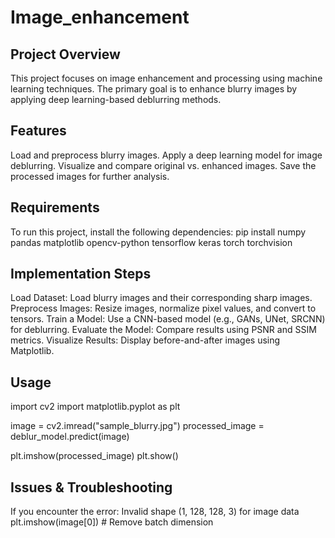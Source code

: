 # Image_enhancement
## Project Overview

This project focuses on image enhancement and processing using machine learning techniques. The primary goal is to enhance blurry images by applying deep learning-based deblurring methods.

## Features
Load and preprocess blurry images.
Apply a deep learning model for image deblurring.
Visualize and compare original vs. enhanced images.
Save the processed images for further analysis.

## Requirements
To run this project, install the following dependencies:
pip install numpy pandas matplotlib opencv-python tensorflow keras torch torchvision

## Implementation Steps
Load Dataset: Load blurry images and their corresponding sharp images.
Preprocess Images: Resize images, normalize pixel values, and convert to tensors.
Train a Model: Use a CNN-based model (e.g., GANs, UNet, SRCNN) for deblurring.
Evaluate the Model: Compare results using PSNR and SSIM metrics.
Visualize Results: Display before-and-after images using Matplotlib.

## Usage
import cv2
import matplotlib.pyplot as plt

image = cv2.imread("sample_blurry.jpg")
processed_image = deblur_model.predict(image)

plt.imshow(processed_image)
plt.show()

## Issues & Troubleshooting
If you encounter the error:
Invalid shape (1, 128, 128, 3) for image data
plt.imshow(image[0])  # Remove batch dimension
